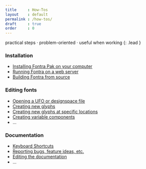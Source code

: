 ```yaml
---
title     : How-Tos
layout    : default
permalink : /how-tos/
draft     : true
order     : 0
---
```


practical steps · problem-oriented · useful when working
{: .lead }

### Installation

- [Installing Fontra Pak on your computer](installing-fontra-pak)
- [Running Fontra on a web server](#)
- [Building Fontra from source](building-fontra-from-source)

### Editing fonts

- [Opening a UFO or designspace file](opening-ufo-designspace)
- [Creating new glyphs](create-new-glyph)
- [Creating new glyphs at specific locations](#)
- [Creating variable components](#)
- ...

### Documentation

- [Keyboard Shortcuts](keyboard-shortcuts)
- [Reporting bugs, feature ideas, etc.](reporting)
- [Editing the documentation](#)
- ...
